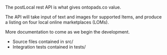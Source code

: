 The postLocal rest API is what gives ontopads.co value.

The API will take input of text and images for supported Items, and produce a listing on four local online marketplaces (LOMs).

More documentation to come as we begin the development.

- Source files contained in src/
- Integration tests contained in tests/